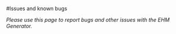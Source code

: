 #Issues and known bugs

_Please use this page to report bugs and other issues with the EHM Generator._
